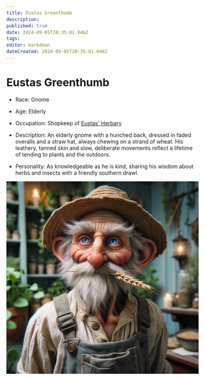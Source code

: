 ```yaml
---
title: Eustas Greenthumb
description: 
published: true
date: 2024-09-05T20:35:01.046Z
tags: 
editor: markdown
dateCreated: 2024-09-05T20:35:01.046Z
---
```


# Eustas Greenthumb
- Race: Gnome
- Age: Elderly
- Occupation: Shopkeep of [Eustas' Herbary](/Places/Inversia/Ros/TheSummerWard/EustasHerbary)
- Description: An elderly gnome with a hunched back, dressed in faded overalls and a straw hat, always chewing on a strand of wheat. His leathery, tanned skin and slow, deliberate movements reflect a lifetime of tending to plants and the outdoors. 

- Personality: As knowledgeable as he is kind, sharing his wisdom about herbs and insects with a friendly southern drawl.

![eustas_greenthumb.webp](/npcs/eustas_greenthumb.webp)